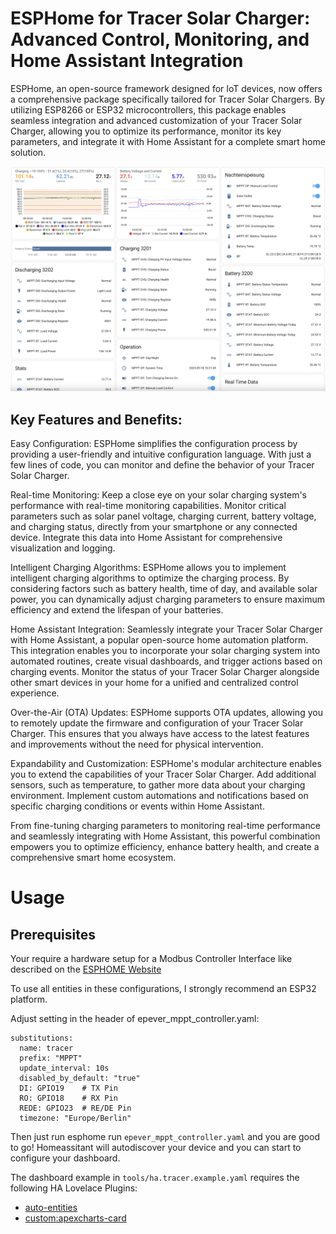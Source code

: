 # ESPHome for Tracer Solar Charger: Advanced Control, Monitoring, and Home Assistant Integration

ESPHome, an open-source framework designed for IoT devices, now offers a comprehensive package specifically tailored for Tracer Solar Chargers. By utilizing ESP8266 or ESP32 microcontrollers, this package enables seamless integration and advanced customization of your Tracer Solar Charger, allowing you to optimize its performance, monitor its key parameters, and integrate it with Home Assistant for a complete smart home solution.

![Homeassitant visualisation](./tools/ha-tracer.png)

## Key Features and Benefits:

Easy Configuration: ESPHome simplifies the configuration process by providing a user-friendly and intuitive configuration language. With just a few lines of code, you can monitor and define the behavior of your Tracer Solar Charger.

Real-time Monitoring: Keep a close eye on your solar charging system's performance with real-time monitoring capabilities. Monitor critical parameters such as solar panel voltage, charging current, battery voltage, and charging status, directly from your smartphone or any connected device. Integrate this data into Home Assistant for comprehensive visualization and logging.

Intelligent Charging Algorithms: ESPHome allows you to implement intelligent charging algorithms to optimize the charging process. By considering factors such as battery health, time of day, and available solar power, you can dynamically adjust charging parameters to ensure maximum efficiency and extend the lifespan of your batteries.

Home Assistant Integration: Seamlessly integrate your Tracer Solar Charger with Home Assistant, a popular open-source home automation platform. This integration enables you to incorporate your solar charging system into automated routines, create visual dashboards, and trigger actions based on charging events. Monitor the status of your Tracer Solar Charger alongside other smart devices in your home for a unified and centralized control experience.

Over-the-Air (OTA) Updates: ESPHome supports OTA updates, allowing you to remotely update the firmware and configuration of your Tracer Solar Charger. This ensures that you always have access to the latest features and improvements without the need for physical intervention.

Expandability and Customization: ESPHome's modular architecture enables you to extend the capabilities of your Tracer Solar Charger. Add additional sensors, such as temperature, to gather more data about your charging environment. Implement custom automations and notifications based on specific charging conditions or events within Home Assistant.

From fine-tuning charging parameters to monitoring real-time performance and seamlessly integrating with Home Assistant, this powerful combination empowers you to optimize efficiency, enhance battery health, and create a comprehensive smart home ecosystem.

# Usage

## Prerequisites

Your require a hardware setup for a Modbus Controller Interface like described on the [ESPHOME Website](https://esphome.io/components/modbus_controller.html)

To use all entities in these configurations, I strongly recommend an ESP32 platform.

Adjust setting in the header of epever_mppt_controller.yaml:

```
substitutions:
  name: tracer
  prefix: "MPPT"
  update_interval: 10s
  disabled_by_default: "true"
  DI: GPIO19    # TX Pin
  RO: GPIO18    # RX Pin
  REDE: GPIO23  # RE/DE Pin
  timezone: "Europe/Berlin"
```

Then just run esphome run `epever_mppt_controller.yaml` and you are good to go!
Homeassitant will autodiscover your device and you can start to configure your dashboard.

The dashboard example in `tools/ha.tracer.example.yaml` requires the following HA Lovelace Plugins:
- [auto-entities](https://github.com/thomasloven/lovelace-auto-entities)
- [custom:apexcharts-card](https://github.com/RomRider/apexcharts-card)

